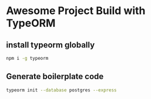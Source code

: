 # Awesome Project Build with TypeORM

## install typeorm globally
```bash
npm i -g typeorm
```
## Generate boilerplate code

```bash
typeorm init --database postgres --express
```

